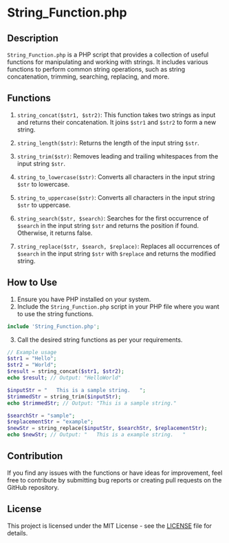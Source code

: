 # String_Function.php

## Description

`String_Function.php` is a PHP script that provides a collection of useful functions for manipulating and working with strings. It includes various functions to perform common string operations, such as string concatenation, trimming, searching, replacing, and more.

## Functions

1. `string_concat($str1, $str2)`: This function takes two strings as input and returns their concatenation. It joins `$str1` and `$str2` to form a new string.

2. `string_length($str)`: Returns the length of the input string `$str`.

3. `string_trim($str)`: Removes leading and trailing whitespaces from the input string `$str`.

4. `string_to_lowercase($str)`: Converts all characters in the input string `$str` to lowercase.

5. `string_to_uppercase($str)`: Converts all characters in the input string `$str` to uppercase.

6. `string_search($str, $search)`: Searches for the first occurrence of `$search` in the input string `$str` and returns the position if found. Otherwise, it returns false.

7. `string_replace($str, $search, $replace)`: Replaces all occurrences of `$search` in the input string `$str` with `$replace` and returns the modified string.

## How to Use

1. Ensure you have PHP installed on your system.
2. Include the `String_Function.php` script in your PHP file where you want to use the string functions.

```php
include 'String_Function.php';
```

3. Call the desired string functions as per your requirements.

```php
// Example usage
$str1 = "Hello";
$str2 = "World";
$result = string_concat($str1, $str2);
echo $result; // Output: "HelloWorld"

$inputStr = "   This is a sample string.   ";
$trimmedStr = string_trim($inputStr);
echo $trimmedStr; // Output: "This is a sample string."

$searchStr = "sample";
$replacementStr = "example";
$newStr = string_replace($inputStr, $searchStr, $replacementStr);
echo $newStr; // Output: "   This is a example string.   "
```

## Contribution

If you find any issues with the functions or have ideas for improvement, feel free to contribute by submitting bug reports or creating pull requests on the GitHub repository.

## License

This project is licensed under the MIT License - see the [LICENSE](LICENSE) file for details.
